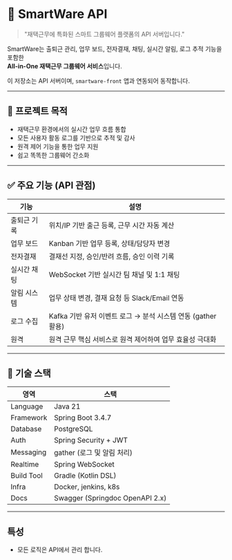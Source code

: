 # 💼 SmartWare API

> "재택근무에 특화된 스마트 그룹웨어 플랫폼의 API 서버입니다."

SmartWare는 출퇴근 관리, 업무 보드, 전자결재, 채팅, 실시간 알림, 로그 추적 기능을 포함한  
**All-in-One 재택근무 그룹웨어 서비스**입니다.

이 저장소는 API 서버이며, `smartware-front` 앱과 연동되어 동작합니다.

---

## 🎯 프로젝트 목적

- 재택근무 환경에서의 실시간 업무 흐름 통합
- 모든 사용자 활동 로그를 기반으로 추적 및 감사
- 원격 제어 기능을 통한 업무 지원
- 쉽고 똑똑한 그룹웨어 간소화  
---

## ✅ 주요 기능 (API 관점)

| 기능 | 설명                                         |
|----|--------------------------------------------|
| 출퇴근 기록 | 위치/IP 기반 출근 등록, 근무 시간 자동 계산                |
| 업무 보드 | Kanban 기반 업무 등록, 상태/담당자 변경                 |
| 전자결재 | 결재선 지정, 승인/반려 흐름, 승인 이력 기록                 |
| 실시간 채팅 | WebSocket 기반 실시간 팀 채널 및 1:1 채팅             |
| 알림 시스템 | 업무 상태 변경, 결재 요청 등 Slack/Email 연동           |
| 로그 수집 | Kafka 기반 유저 이벤트 로그 → 분석 시스템 연동 (gather 활용) |
| 원격 | 원격 근무 핵심 서비스로 원격 제어하여 업무 효율성 극대화           |

---

## 🧰 기술 스택

| 영역 | 스택                                 |
|------|------------------------------------|
| Language | Java 21                            |
| Framework | Spring Boot 3.4.7                  |
| Database | PostgreSQL                         |
| Auth | Spring Security + JWT              |
| Messaging | gather  (로그 및 알림 처리) |
| Realtime | Spring WebSocket                   |
| Build Tool | Gradle (Kotlin DSL)                |
| Infra | Docker, jenkins, k8s               |
| Docs | Swagger (Springdoc OpenAPI 2.x)    |

---

## 특성
- 모든 로직은 API에서 관리 합니다.

